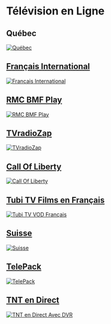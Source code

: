 # Télévision en Ligne

## Québec 
<a href="https://github.com/Sphinxroot/Tele-Franco-Direct-/blob/main/QUEBEC.md"><img src="https://i.imgur.com/Ak4XHwO.png" title="Québec">

## Français International 
<a href="https://github.com/Sphinxroot/Tele-Franco-Direct-/blob/main/FrancaisINT.md"><img src="https://i.imgur.com/C6tV1sY.png" title="Francais International">

## RMC BMF Play
<a href="https://github.com/Sphinxroot/Tele-Franco-Direct-/blob/main/rmcbfmplay.md"><img src="https://i.imgur.com/OCs3iIQ.png" title="RMC BMF Play">

## TVradioZap
<a href="http://tvradiozap.eu/index.php/f/1/ty/tv"><img src="https://i.imgur.com/9zOy2kO.png" title="TVradioZap">

## Call Of Liberty
<a href="http://www.callofliberty.fr/tv/tv.php"><img src="https://i.imgur.com/Q80KNeb.png" title="Call Of Liberty">

## Tubi TV Films en Français
<a href="https://tubitv.com/category/french_movies_and_series"><img src="https://i.imgur.com/yqjLqFy.png" title="Tubi TV VOD Français">

## Suisse 
<a href="https://github.com/Sphinxroot/Tele-Franco-Direct-/blob/main/SUISSE.md"><img src="https://i.imgur.com/NTgRGX9.png" title="Suisse">

## TelePack
<a href="https://telepack.net/"><img src="https://i.imgur.com/4szWecb.png" title="TelePack">

## TNT en Direct
<a href="https://github.com/Sphinxroot/Tele-Franco-Direct-/blob/main/TNT.md"><img src="https://i.imgur.com/tydEzFb.png" title="TNT en Direct Avec DVR">

